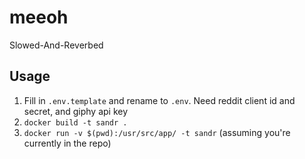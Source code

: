 # meeoh
Slowed-And-Reverbed

## Usage
1. Fill in `.env.template` and rename to `.env`. Need reddit client id and secret, and giphy api key
2. `docker build -t sandr .`
3. `docker run -v $(pwd):/usr/src/app/ -t sandr` (assuming you're currently in the repo)
